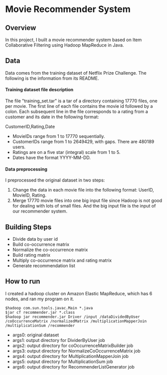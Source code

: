 # Movie Recommender System

## Overview
In this project, I built a movie recommender system based on Item Collaborative Filtering using Hadoop MapReduce in Java.


## Data
Data comes from the training dataset of Netflix Prize Challenge. The following is the information from its README.

#### Training dataset file description

The file "training_set.tar" is a tar of a directory containing 17770 files, one
per movie.  The first line of each file contains the movie id followed by a
colon.  Each subsequent line in the file corresponds to a rating from a customer
and its date in the following format:

CustomerID,Rating,Date

- MovieIDs range from 1 to 17770 sequentially.
- CustomerIDs range from 1 to 2649429, with gaps. There are 480189 users.
- Ratings are on a five star (integral) scale from 1 to 5.
- Dates have the format YYYY-MM-DD.

#### Data preprocessing

I preprocessed the original dataset in two steps:

1. Change the data in each movie file into the following format: UserID, MovieID, Rating.
2. Merge 17770 movie files into one big input file since Hadoop is not good for dealing with lots of small files. And the big input file is the input of our recommender system.


## Building Steps

* Divide data by user id
* Build co-occurrence matrix
* Normalize the co-occurrence matrix
* Build rating matrix
* Multiply co-occurrence matrix and rating matrix
* Generate recommendation list


## How to run

I created a hadoop cluster on Amazon Elastic MapReduce, which has 6 nodes, and ran my program on it.

```
$hadoop com.sun.tools.javac.Main *.java
$jar cf recommender.jar *.class
$hadoop jar recommender.jar Driver /input /dataDividedByUser /coOccurrenceMatrix /normalizedMatrix /multiplicationMapperJoin /multiplicationSum /recommender
```

* args0: original dataset
* args1: output directory for DividerByUser job
* args2: output directory for coOccurrenceMatrixBuilder job
* args3: output directory for NormalizeCoOccurrenceMatrix job
* args4: output directory for MultiplicationMapperJoin job
* args5: output directory for MultiplicationSum job
* args6: output directory for RecommenderListGenerator job


